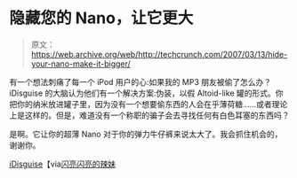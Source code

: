 # 隐藏您的 Nano，让它更大

> 原文：<https://web.archive.org/web/http://techcrunch.com/2007/03/13/hide-your-nano-make-it-bigger/>

有一个想法刺痛了每一个 iPod 用户的心:如果我的 MP3 朋友被偷了怎么办？iDisguise 的大脑认为他们有一个解决方案:伪装，以假 Altoid-like 罐的形式。你把你的纳米放进罐子里，因为没有一个想要偷东西的人会在乎薄荷糖……或者理论上是这样的。但是，难道没有一个称职的骗子会去寻找任何有白色耳塞的东西吗？

是啊。它让你的超薄 Nano 对于你的弹力牛仔裤来说太大了。我会抓住机会的，谢谢你。

[iDisguise](https://web.archive.org/web/20150924190716/http://www.idisguise.com/products.html)【via[闪亮闪亮的辣妹](https://web.archive.org/web/20150924190716/http://www.shinyshiny.tv/2007/03/put_an_idisguis.html)